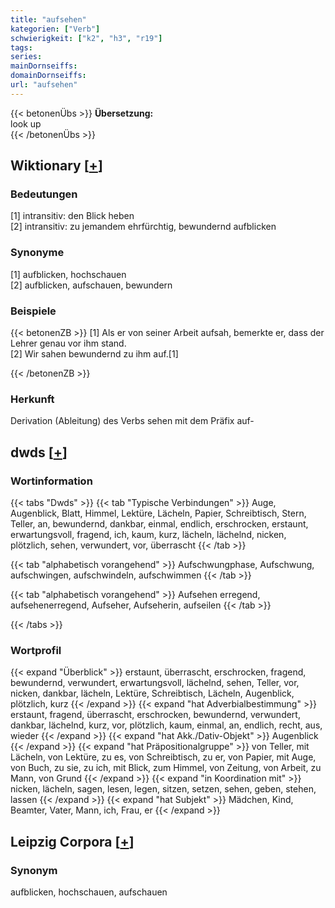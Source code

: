 ```yaml
---
title: "aufsehen"
kategorien: ["Verb"]
schwierigkeit: ["k2", "h3", "r19"]
tags:
series:
mainDornseiffs:
domainDornseiffs:
url: "aufsehen"
---
```


{{< betonenÜbs >}}
**Übersetzung:**  
look up  
{{< /betonenÜbs >}}

## Wiktionary [[+](https://de.wiktionary.org/wiki/aufsehen)]

### Bedeutungen
[1] intransitiv: den Blick heben  
[2] intransitiv: zu jemandem ehrfürchtig, bewundernd aufblicken  

### Synonyme
[1] aufblicken, hochschauen  
[2] aufblicken, aufschauen, bewundern  

### Beispiele
{{< betonenZB >}}
[1] Als er von seiner Arbeit aufsah, bemerkte er, dass der Lehrer genau vor ihm stand.  
[2] Wir sahen bewundernd zu ihm auf.[1]  

{{< /betonenZB >}}
### Herkunft
Derivation (Ableitung) des Verbs sehen mit dem Präfix auf-  



## dwds [[+](https://www.dwds.de/wb/aufsehen)]

### Wortinformation
{{< tabs "Dwds" >}}
{{< tab "Typische Verbindungen" >}}
Auge, Augenblick, Blatt, Himmel, Lektüre, Lächeln, Papier, Schreibtisch, Stern, Teller, an, bewundernd, dankbar, einmal, endlich, erschrocken, erstaunt, erwartungsvoll, fragend, ich, kaum, kurz, lächeln, lächelnd, nicken, plötzlich, sehen, verwundert, vor, überrascht
{{< /tab >}}

{{< tab "alphabetisch vorangehend" >}}
Aufschwungphase, Aufschwung, aufschwingen, aufschwindeln, aufschwimmen
{{< /tab >}}

{{< tab "alphabetisch vorangehend" >}}
Aufsehen erregend, aufsehenerregend, Aufseher, Aufseherin, aufseilen
{{< /tab >}}

{{< /tabs >}}

### Wortprofil
{{< expand "Überblick" >}} erstaunt, überrascht, erschrocken, fragend, bewundernd, verwundert, erwartungsvoll, lächelnd, sehen, Teller, vor, nicken, dankbar, lächeln, Lektüre, Schreibtisch, Lächeln, Augenblick, plötzlich, kurz {{< /expand >}}
{{< expand "hat Adverbialbestimmung" >}} erstaunt, fragend, überrascht, erschrocken, bewundernd, verwundert, dankbar, lächelnd, kurz, vor, plötzlich, kaum, einmal, an, endlich, recht, aus, wieder {{< /expand >}}
{{< expand "hat Akk./Dativ-Objekt" >}} Augenblick {{< /expand >}}
{{< expand "hat Präpositionalgruppe" >}} von Teller, mit Lächeln, von Lektüre, zu es, von Schreibtisch, zu er, von Papier, mit Auge, von Buch, zu sie, zu ich, mit Blick, zum Himmel, von Zeitung, von Arbeit, zu Mann, von Grund {{< /expand >}}
{{< expand "in Koordination mit" >}} nicken, lächeln, sagen, lesen, legen, sitzen, setzen, sehen, geben, stehen, lassen {{< /expand >}}
{{< expand "hat Subjekt" >}} Mädchen, Kind, Beamter, Vater, Mann, ich, Frau, er {{< /expand >}}

## Leipzig Corpora [[+](https://corpora.uni-leipzig.de/en/res?word=aufsehen&corpusId=deu_newscrawl-public_2018)]


### Synonym
aufblicken, hochschauen, aufschauen

